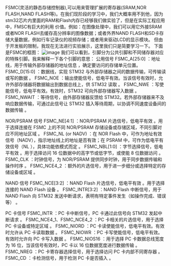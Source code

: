  FSMC(灵活的静态存储控制器),可以用来管理扩展的寄存器(SRAM,NOR FLASH,NAND FLASH等)。在我们现阶段的学习中，我们大概率用不到他，因为stm32芯片内里面的RAM和Flash内存已经够我们做实验了，但是在实际工程应用中，FMSC有巨大的利用
价值。例如：在图像处理中，我们可以用它外接SRAM或者NOR FLASH去缓存高分辨率的图像数据；或者外界NAND FLASH和SD卡存储大量数据，例如行车记录仪的视频存储；或者用来驱动LCD的显示模块。
  但由于开发板的限制，我现在无法进行实验展示，这里我们只是简要学习一下。
  下面是FSMC的框图：
  ![image](https://github.com/user-attachments/assets/30c4acd3-ab50-4a2a-9df7-af9bddfb8f89)
  我们可以看到，引脚分为公共引脚和不同储存器对应的特殊引脚。我来解释一下各个引脚的意思：
  公用信号
  FSMC_A[25:0] ：地址线，用于传输外部存储器的地址信息 ，确定要访问的存储单元位置。
  FSMC_D[15:0] ：数据线，实现 STM32 与外部存储器之间的数据传输，可传输读或写的数据 。
  FSMC_NOE ：输出使能信号，低电平有效。当该信号有效时，允许外部存储器将数据输出到数据总线上，供 STM32 读取 。
  FSMC_NWE ：写使能信号，低电平有效。有效时，STM32 可向外部存储器写入数据 。
  FSMC_NWAIT ：等待信号，由外部存储器反馈给 STM32。若外部存储器来不及响应数据传输，可通过此信号让 STM32 插入等待周期，以协调不同速度设备间的数据传输 。

  
  NOR/PSRAM 信号
  FSMC_NE[4:1] ：NOR/PSRAM 片选信号，低电平有效 。用于选择连接在 FSMC 上的不同 NOR/PSRAM 存储设备或存储区域，不同引脚对应不同地址区域 。
  FSMC_NL (or NADV) ：在 NOR Flash 中，可作为地址有效信号（NADV），指示地址线上的地址是否有效；在 PSRAM 中，可作为低电平有效信号（NL ），具体功能依模式而定 。
  FSMC_NBL[1:0] ：字节选择信号，低电平有效 。用于选择访问 16 位数据中的高字节或低字节，或使能 8 位数据访问 。
  FSMC_CLK ：时钟信号，为 NOR/PSRAM 提供同步时钟，用于同步数据传输和操作时序 。
  FSMC_NCE4_2 ：额外的片选信号，用于进一步细分或选择特定的存储设备或区域 。

  
  NAND 信号
  FSMC_NCE[3:2] ：NAND Flash 片选信号，低电平有效 。用于选择连接的 NAND Flash 设备 。
  FSMC_INTR[3:2] ：NAND Flash 中断信号，用于 NAND Flash 向 STM32 发送中断请求，表明有特定事件发生（如操作完成、错误等） 。

  
  PC 卡信号
  FSMC_INTR ：PC 卡中断信号，PC 卡通过此信号向 STM32 发起中断请求 。
  FSMC_NCE4_1、FSMC_NCE4_2 ：PC 卡相关的片选信号，用于选择 PC 卡设备或特定区域 。
  FSMC_NIORD ：PC 卡读使能信号，低电平有效。有效时允许从 PC 卡读取数据 。
  FSMC_NIOWR ：PC 卡写使能信号，低电平有效。有效时允许向 PC 卡写入数据 。
  FSMC_NIOS16 ：用于选择 PC 卡数据总线宽度为 16 位，当该信号有效时，PC 卡以 16 位数据宽度进行数据传输 。
  FSMC_NREG ：PC 卡寄存器选择信号，用于选择访问 PC 卡内部不同寄存器 。
  FSMC_CD ：卡检测信号，用于检测 PC 卡是否插入 。
